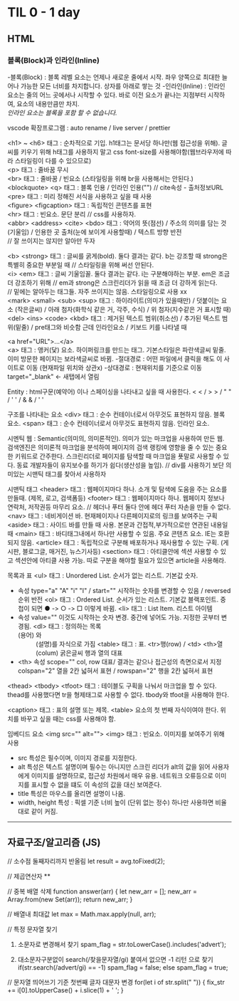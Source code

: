 # TIL 0 - 1 day

## HTML

### 블록(Block)과 인라인(Inline)

-블록(Block) : 블록 레벨 요소는 언제나 새로운 줄에서 시작. 좌우 양쪽으로 최대한 늘어나 가능한 모든 너비를 차지합니다. 상자를 아래로 쌓는 것
-인라인(Inline) : 인라인 요소는 줄의 어느 곳에서나 시작할 수 있다. 바로 이전 요소가 끝나는 지점부터 시작하여, 요소의 내용만큼만 차지.<br/>
*인라인 요소는 블록을 포함 할 수 없습니다.*

vscode 확장프로그램 : auto rename / live server / prettier

\<h1> ~ \<h6> 태그 : 순차적으로 기입. h1태그는 문서당 하나만(웹 접근성을 위해). 글씨를 키우기 위해 h태그를 사용하지 말고 css font-size를 사용해야함(웹브라우저에 따라 스타일링이 다를 수 있으므로) <br/> 
\<p> 태그 : 줄바꿈 무시  <br/>
\<br> 태그 : 줄바꿈 / 빈요소 (스타일링을 위해 br을 사용해서는 안된다.)<br/>
\<blockquote> \<q> 태그 : 블록 인용 / 인라인 인용("") // cite속성 - 출처정보URL<br/>
\<pre> 태그 : 미리 정해진 서식을 사용하고 싶을 때 사용<br/>
\<figure> \<figcaption> 태그 : 독립적인 콘텐츠를 표현 <br/>
\<hr> 태그 : 빈요소. 문단 분리 // css를 사용하자.<br/>
\<abbr> \<address> \<cite> \<bdo> 태그 : 약어의 뜻(점선) / 주소의 의미를 담는 것(기울임) / 인용한 곳 출처(눈에 보이게 사용할때) / 텍스트 방향 반전  <br/>
// 잘 쓰이지는 않지만 알아만 두자<br/>

\<b> \<strong> 태그 : 글씨를 굵게(bold). 둘다 결과는 같다. b는 강조할 때 strong은 특별히 중요한 부분일 때 // 스타일링을 위해 써선 안된다.<br/>
\<i> \<em> 태그 : 글씨 기울임꼴. 둘다 결과는 같다. i는 구분해야하는 부분. em은 조금 더 강조하기 위해 // em과 strong은 스크린리더가 읽을 때 조금 더 강하게 읽는다.<br/>
// 밑에는 알아두는 태그들. 자주 쓰이지는 않음. 스타일링으로 사용 xx<br/>
\<mark> \<small> \<sub> \<sup> 태그 : 하이라이트(의미가 있을때만) / 덧붙이는 요소 (작은글씨) / 아래 첨자(화학식 같은 거, 각주, 수식) / 위 첨자(지수같은 거 표시할 때)<br/>
\<del> \<ins> \<code> \<kbd> 태그 : 제거된 텍스트 범위(취소선) / 추가된 텍스트 범위(밑줄) / pre태그와 비슷함 근데 인라인요소 / 키보드 키를 나타낼 때 <br/>

\<a href="URL">...\</a><br/>
\<a> 태그 : 앵커(닻) 요소. 하이퍼링크를 만드는 태그. 기본스타일은 파란색글씨 밑줄.
이미 방문한 페이지는 보라색글씨로 바뀜.
-절대경로 : 어떤 파일에서 클릭을 해도 이 사이트로 이동 (현재파일 위치와 상관x)
-상대경로 : 현재위치를 기준으로 이동
target="_blank" <- 새탭에서 열림

Entity : html구문(예약어) 이나 스페이싱을 나타내고 싶을 때 사용한다. 
< &lt; / > &gt; / " &quot; / ' &apos; / & &amp; / ' ' &nbsp; 

구조를 나타내는 요소
\<div> 태그 : 순수 컨테이너로서 아무것도 표현하지 않음. 블록 요소.
\<span> 태그 : 순수 컨테이너로서 아무것도 표현하지 않음.  인라인 요소.

시멘틱 웹 : Semantic(의미의, 의미론적인). 의미가 있는 마크업을 사용하여 만든 웹. 검색엔진은 의미론적 마크업을 분석하여 페이지의 검색 랭킹에 영향을 줄 수 있는 중요한 키워드로 간주한다. 스크린리더로 페이지를 탐색할 때 마크업을 푯말로 사용할 수 있다. 
동료 개발자들이 유지보수를 하기가 쉽다(생산성을 높임).
// div를 사용하기 보단 의미있는 시맨틱 태그를 찾아서 사용하자

시맨틱 태그
\<header> 태그 : 웹페이지마다 하나. 소개 및 탐색에 도움을 주는 요소를 만들때. (제목, 로고, 검색폼등)
\<footer> 태그 : 웹페이지마다 하나. 웹페이지 정보나 연락처, 저작권등 마무리 요소. 
// 헤더나 푸터 둘다 안에 헤더 푸터 자손을 만들 수 없다.
\<nav> 태그 : 네비게이션 바. 현재페이지나 다른페이지로의 링크를 보여주는 구획
\<aside> 태그 : 사이드 바를 만들 때 사용. 본문과 간접적,부가적으로만 연관된 내용일 때
\<main> 태그 : 바디태그내에서 하나만 사용할 수 있음. 주요 콘텐츠 요소. IE는 호환되지 않음.
\<article> 태그 : 독립적으로 구분해 배포하거나 재사용할 수 있는 구획. (게시판, 블로그글, 매거진, 뉴스기사등) 
\<section> 태그 : 아티클안에 섹션 사용할 수 있고 섹션안에 아티클 사용 가능.
따로 구분을 해야할 필요가 있으면 article을 사용해라.

목록과 표
\<ul> 태그 : Unordered List. 순서가 없는 리스트. 기본값 숫자.
- 속성 type="a" "A" "i" "I" / start="" 시작하는 숫자를 변경할 수 있음 /
	  reversed 순위 반전 
\<ol> 태그 : Ordered List. 순서가 있는 리스트. 기본값 블랙포인트.
중첩이 되면 ● -> ○ -> □ 이렇게 바뀜.
\<li> 태그 : List Item. 리스트 아이템
- 속성 value="" 이것도 시작하는 숫자 변경. 중간에 넣어도 가능. 지정한 곳부터 변경됨.
\<dl> 태그 : 정의하는 목록 <dt>(용어) 와 <dd>(설명)를 자식으로 가짐
\<table> 태그 : 표. \<tr>행(row) / \<td> \<th>열(colum) 굵은글씨 행과 열의 대표
- \<th> 속성 scope="" col, row 대표/ 결과는 같으나 접근성의 측면으로서 지정
colspan="2" 열을 2칸 넓혀서 표현 / rowspan="2" 행을 2칸 넓혀서 표현

\<thead> \<tbody> \<tfoot> 태그 : 테이블도 구획을 나눠서 마크업을 할 수 있다.
thead를 사용했다면 tr을 형제태그로 사용할 수 없다. tbody와 tfoot을 사용해야 한다.

\<caption> 태그 : 표의 설명 또는 제목. \<table> 요소의 첫 번째 자식이여야 한다. 
위치를 바꾸고 싶을 때는 css를 사용해야 함. 

임베디드 요소
\<img src="" alt="">
\<img> 태그 : 빈요소. 이미지를 보여주기 위해 사용
- src 특성은 필수이며, 이미지 경로를 지정한다. 
- alt 특성은 텍스트 설명이며 필수는 아니지만 스크린 리더가 alt의 값을 읽어 사용자에게 이미지를 설명하므로, 접근성 차원에서 매우 유용. 네트워크 오류등으로 이미지를 표시할 수 없을 떄도 이 속성의 값을 대신 보여준다.
- title 특성은 마우스를 올리면 설명이 나옴.
- width, height 특성 : 픽셀 기준 너비 높이 (단위 없는 정수) 하나만 사용하면 비율대로 같이 커짐.


-----------------------------------------------

## 자료구조/알고리즘 (JS)

// 소수점 둘째자리까지 반올림
let result = avg.toFixed(2);

// 제곱연산자 **
	
// 중복 배열 삭제 
function answer(arr) {
  let new_arr = [];
  new_arr = Array.from(new Set(arr));
  return new_arr;
}

// 배열내 최대값
let max = Math.max.apply(null, arr);

// 특정 문자열 찾기
1. 소문자로 변경해서 찾기
spam_flag = str.toLowerCase().includes('advert');

2. 대소문자구분없이 search(/찾을문자열/gi) 붙여서 없으면 -1 리턴 으로 찾기 
if(str.search(/advert/gi) == -1) spam_flag = false;
else spam_flag = true;

// 문자열 띄어쓰기 기준 첫번째 글자 대문자 변경 
for(let i of str.split(" ")) {
    fix_str += i[0].toUpperCase() + i.slice(1) + ' ';
}
